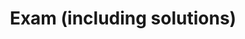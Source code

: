 ---
layout: post
title:  "Exam (including solutions)"
docurl: exams/tentamen-19-december-2012-antwoorden.pdf
---
